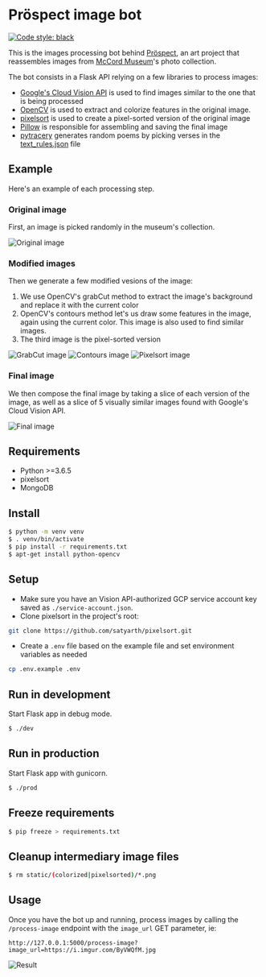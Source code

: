 # Pröspect image bot

[![Code style: black](https://img.shields.io/badge/code%20style-black-000000.svg)](https://github.com/ambv/black)

This is the images processing bot behind [Pröspect](https://pröspect.art), an art project that reassembles images from [McCord Museum](https://www.musee-mccord.qc.ca)'s photo collection.

The bot consists in a Flask API relying on a few libraries to process images:

- [Google's Cloud Vision API](https://cloud.google.com/vision/) is used to find images similar to the one that is being processed
- [OpenCV](https://opencv.org/) is used to extract and colorize features in the original image.
- [pixelsort](https://github.com/satyarth/pixelsort) is used to create a pixel-sorted version of the original image
- [Pillow](https://pillow.readthedocs.io/) is responsible for assembling and saving the final image
- [pytracery](https://github.com/aparrish/pytracery) generates random poems by picking verses in the [text_rules.json](./text_rules.json) file

## Example

Here's an example of each processing step.

### Original image

First, an image is picked randomly in the museum's collection.

![Original image](https://i.imgur.com/XrDbllJ.jpg)

### Modified images

Then we generate a few modified vesions of the image:

1. We use OpenCV's grabCut method to extract the image's background and replace it with the current color
2. OpenCV's contours method let's us draw some features in the image, again using the current color. This image is also used to find similar images.
3. The third image is the pixel-sorted version

![GrabCut image](https://i.imgur.com/p2vKvtY.jpg)
![Contours image](https://i.imgur.com/NBdjuuV.jpg)
![Pixelsort image](https://i.imgur.com/TmyUfOw.jpg)

### Final image

We then compose the final image by taking a slice of each version of the image, as well as a slice of 5 visually similar images found with Google's Cloud Vision API.

![Final image](https://i.imgur.com/FIxoqb3.jpg)


## Requirements

- Python >=3.6.5
- pixelsort
- MongoDB

## Install

```sh
$ python -m venv venv
$ . venv/bin/activate
$ pip install -r requirements.txt
$ apt-get install python-opencv
```

## Setup

- Make sure you have an Vision API-authorized GCP service account key saved as `./service-account.json`.
- Clone pixelsort in the project's root:

```sh
git clone https://github.com/satyarth/pixelsort.git
```
- Create a `.env` file based on the example file and set environment variables as needed

```sh
cp .env.example .env
```

## Run in development

Start Flask app in debug mode.

```sh
$ ./dev
```

## Run in production

Start Flask app with gunicorn.

```sh
$ ./prod
```

## Freeze requirements

```sh
$ pip freeze > requirements.txt
```

## Cleanup intermediary image files

```sh
$ rm static/(colorized|pixelsorted)/*.png
```

## Usage

Once you have the bot up and running, process images by calling the `/process-image` endpoint with the `image_url` GET parameter, ie:

```
http://127.0.0.1:5000/process-image?image_url=https://i.imgur.com/ByVWQfM.jpg
```

![Result](https://i.imgur.com/pCrr6aH.jpg)